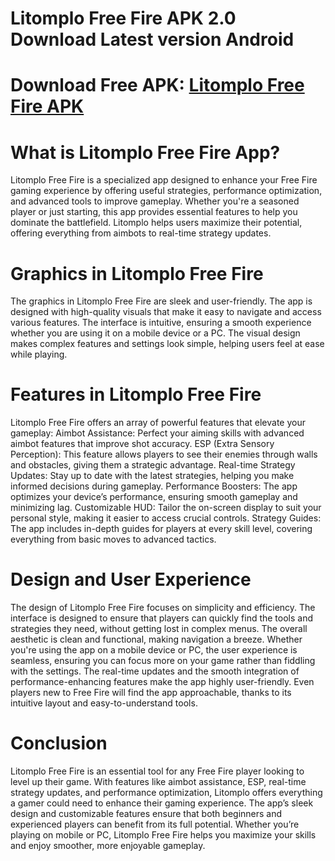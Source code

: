 # Litomplo Free Fire APK 2.0 Download Latest version Android
# Download Free APK: [Litomplo Free Fire APK](https://apkhihe.net/litomplo-free-fire/)
# What is Litomplo Free Fire App?
Litomplo Free Fire is a specialized app designed to enhance your Free Fire gaming experience by offering useful strategies, performance optimization, and advanced tools to improve gameplay. Whether you're a seasoned player or just starting, this app provides essential features to help you dominate the battlefield. Litomplo helps users maximize their potential, offering everything from aimbots to real-time strategy updates.

# Graphics in Litomplo Free Fire
The graphics in Litomplo Free Fire are sleek and user-friendly. The app is designed with high-quality visuals that make it easy to navigate and access various features. The interface is intuitive, ensuring a smooth experience whether you are using it on a mobile device or a PC. The visual design makes complex features and settings look simple, helping users feel at ease while playing.

# Features in Litomplo Free Fire
Litomplo Free Fire offers an array of powerful features that elevate your gameplay:
Aimbot Assistance: Perfect your aiming skills with advanced aimbot features that improve shot accuracy.
ESP (Extra Sensory Perception): This feature allows players to see their enemies through walls and obstacles, giving them a strategic advantage.
Real-time Strategy Updates: Stay up to date with the latest strategies, helping you make informed decisions during gameplay.
Performance Boosters: The app optimizes your device’s performance, ensuring smooth gameplay and minimizing lag.
Customizable HUD: Tailor the on-screen display to suit your personal style, making it easier to access crucial controls.
Strategy Guides: The app includes in-depth guides for players at every skill level, covering everything from basic moves to advanced tactics.

# Design and User Experience
The design of Litomplo Free Fire focuses on simplicity and efficiency. The interface is designed to ensure that players can quickly find the tools and strategies they need, without getting lost in complex menus. The overall aesthetic is clean and functional, making navigation a breeze. Whether you're using the app on a mobile device or PC, the user experience is seamless, ensuring you can focus more on your game rather than fiddling with the settings.
The real-time updates and the smooth integration of performance-enhancing features make the app highly user-friendly. Even players new to Free Fire will find the app approachable, thanks to its intuitive layout and easy-to-understand tools.

# Conclusion
Litomplo Free Fire is an essential tool for any Free Fire player looking to level up their game. With features like aimbot assistance, ESP, real-time strategy updates, and performance optimization, Litomplo offers everything a gamer could need to enhance their gaming experience. The app’s sleek design and customizable features ensure that both beginners and experienced players can benefit from its full potential. Whether you’re playing on mobile or PC, Litomplo Free Fire helps you maximize your skills and enjoy smoother, more enjoyable gameplay.
